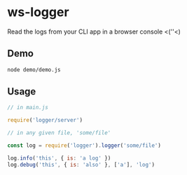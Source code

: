 # ws-logger

Read the logs from your CLI app in a browser console <(''<)

## Demo

```bash
node demo/demo.js
```

## Usage

```javascript
// in main.js

require('logger/server')

// in any given file, 'some/file'

const log = require('logger').logger('some/file')

log.info('this', { is: 'a log' })
log.debug('this', { is: 'also' }, ['a'], 'log')
```